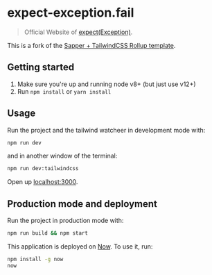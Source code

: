 # expect-exception.fail

> Official Website of [expect(Exception)](https://www.expect-exception.fail/).

This is a fork of the [Sapper + TailwindCSS Rollup template](https://github.com/Vannsl/sapper-tailwindcss-template).

## Getting started

1. Make sure you're up and running node v8+ (but just use v12+)
2. Run `npm install` or `yarn install`

## Usage

Run the project and the tailwind watcheer in development mode with:

```bash
npm run dev
```

and in another window of the terminal:

```bash
npm run dev:tailwindcss
```

Open up [localhost:3000](http://localhost:3000).

## Production mode and deployment

Run the project in production mode with:

```bash
npm run build && npm start
```

This application is deployed on [Now](https://zeit.co/now). To use it, run:

```bash
npm install -g now
now
```
